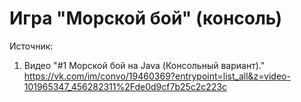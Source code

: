# Игра "Морской бой" (консоль)

Источник:
1. Видео "#1 Морской бой на Java (Консольный вариант)."
   https://vk.com/im/convo/19460369?entrypoint=list_all&z=video-101965347_456282311%2Fde0d9cf7b25c2c223c

